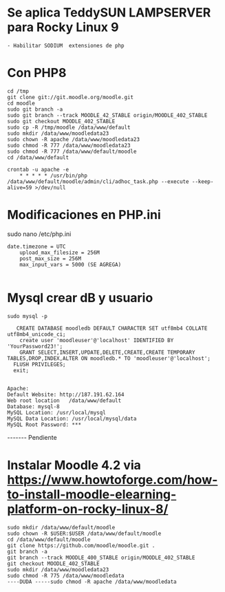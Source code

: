 # Se aplica TeddySUN LAMPSERVER para Rocky Linux 9
```
- Habilitar SODIUM  extensiones de php
```

# Con PHP8

```
cd /tmp
git clone git://git.moodle.org/moodle.git
cd moodle
sudo git branch -a
sudo git branch --track MOODLE_42_STABLE origin/MOODLE_402_STABLE
sudo git checkout MOODLE_402_STABLE
sudo cp -R /tmp/moodle /data/www/default
sudo mkdir /data/www/moodledata23
sudo chown -R apache /data/www/moodledata23
sudo chmod -R 777 /data/www/moodledata23
sudo chmod -R 777 /data/www/default/moodle
cd /data/www/default

crontab -u apache -e
    * * * * * /usr/bin/php  /data/www/default/moodle/admin/cli/adhoc_task.php --execute --keep-alive=59 >/dev/null
```

# Modificaciones en PHP.ini
sudo nano /etc/php.ini
```
date.timezone = UTC
    upload_max_filesize = 256M
    post_max_size = 256M
    max_input_vars = 5000 (SE AGREGA)
        
```

# Mysql crear dB y usuario
```
sudo mysql -p

   CREATE DATABASE moodledb DEFAULT CHARACTER SET utf8mb4 COLLATE utf8mb4_unicode_ci;
    create user 'moodleuser'@'localhost' IDENTIFIED BY 'YourPassword23!';
    GRANT SELECT,INSERT,UPDATE,DELETE,CREATE,CREATE TEMPORARY TABLES,DROP,INDEX,ALTER ON moodledb.* TO 'moodleuser'@'localhost';
  FLUSH PRIVILEGES;
  exit;
   
 ```
  ```
 Apache: 
Default Website: http://187.191.62.164
Web root location 	/data/www/default
Database: mysql-8
MySQL Location: /usr/local/mysql
MySQL Data Location: /usr/local/mysql/data
MySQL Root Password: ***
```

------- Pendiente
 
 # Instalar Moodle 4.2 via https://www.howtoforge.com/how-to-install-moodle-elearning-platform-on-rocky-linux-8/
 ```
 sudo mkdir /data/www/default/moodle
 sudo chown -R $USER:$USER /data/www/default/moodle
 cd /data/www/default/moodle
 git clone https://github.com/moodle/moodle.git .
git branch -a 
git branch --track MOODLE_400_STABLE origin/MOODLE_402_STABLE
git checkout MOODLE_402_STABLE
sudo mkdir /data/www/moodledata23
sudo chmod -R 775 /data/www/moodledata
----DUDA -----sudo chmod -R apache /data/www/moodledata

